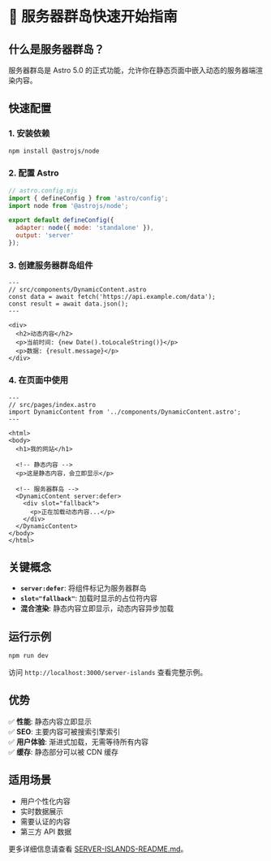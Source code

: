 # 🚀 服务器群岛快速开始指南

## 什么是服务器群岛？

服务器群岛是 Astro 5.0 的正式功能，允许你在静态页面中嵌入动态的服务器端渲染内容。

## 快速配置

### 1. 安装依赖
```bash
npm install @astrojs/node
```

### 2. 配置 Astro
```javascript
// astro.config.mjs
import { defineConfig } from 'astro/config';
import node from '@astrojs/node';

export default defineConfig({
  adapter: node({ mode: 'standalone' }),
  output: 'server'
});
```

### 3. 创建服务器群岛组件
```astro
---
// src/components/DynamicContent.astro
const data = await fetch('https://api.example.com/data');
const result = await data.json();
---

<div>
  <h2>动态内容</h2>
  <p>当前时间: {new Date().toLocaleString()}</p>
  <p>数据: {result.message}</p>
</div>
```

### 4. 在页面中使用
```astro
---
// src/pages/index.astro
import DynamicContent from '../components/DynamicContent.astro';
---

<html>
<body>
  <h1>我的网站</h1>
  
  <!-- 静态内容 -->
  <p>这是静态内容，会立即显示</p>
  
  <!-- 服务器群岛 -->
  <DynamicContent server:defer>
    <div slot="fallback">
      <p>正在加载动态内容...</p>
    </div>
  </DynamicContent>
</body>
</html>
```

## 关键概念

- **`server:defer`**: 将组件标记为服务器群岛
- **`slot="fallback"`**: 加载时显示的占位符内容
- **混合渲染**: 静态内容立即显示，动态内容异步加载

## 运行示例

```bash
npm run dev
```

访问 `http://localhost:3000/server-islands` 查看完整示例。

## 优势

✅ **性能**: 静态内容立即显示  
✅ **SEO**: 主要内容可被搜索引擎索引  
✅ **用户体验**: 渐进式加载，无需等待所有内容  
✅ **缓存**: 静态部分可以被 CDN 缓存  

## 适用场景

- 用户个性化内容
- 实时数据展示
- 需要认证的内容
- 第三方 API 数据

更多详细信息请查看 [SERVER-ISLANDS-README.md](./SERVER-ISLANDS-README.md)。 